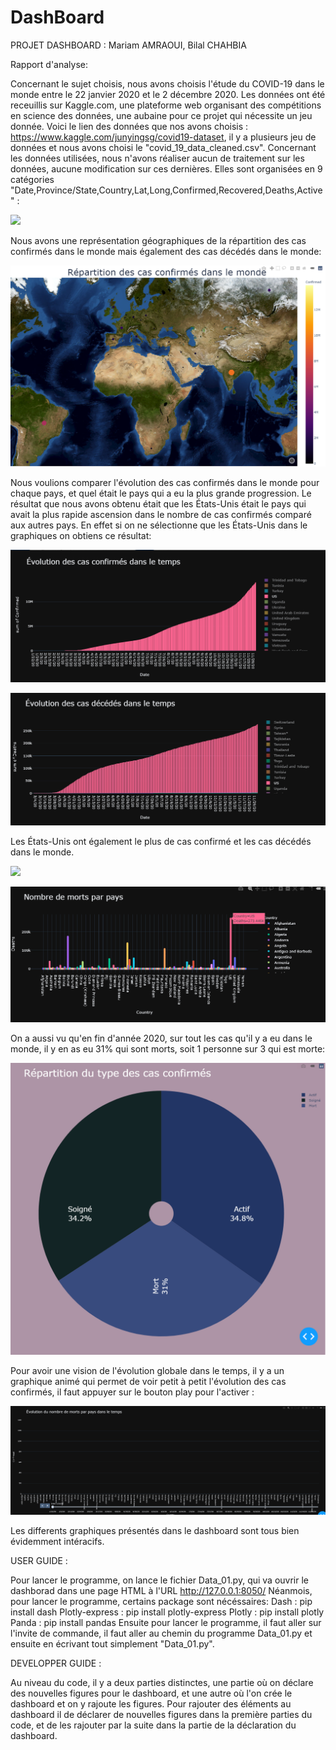 # DashBoard
PROJET DASHBOARD : Mariam AMRAOUI, Bilal CHAHBIA




Rapport d'analyse:

Concernant le sujet choisis, nous avons choisis l'étude du COVID-19 dans le monde entre le 22 janvier 2020 et le 2 décembre 2020. 
Les données ont été receuillis sur Kaggle.com, une plateforme web organisant des compétitions en science des données, une aubaine pour ce projet qui nécessite un jeu donnée.
Voici le lien des données que nos avons choisis : https://www.kaggle.com/junyingsg/covid19-dataset, il y a plusieurs jeu de données et nous avons choisi le 
"covid_19_data_cleaned.csv". Concernant les données utilisées, nous n'avons réaliser aucun de traitement sur les données, aucune modification sur ces dernières.
Elles sont organisées en 9 catégories "Date,Province/State,Country,Lat,Long,Confirmed,Recovered,Deaths,Active" :

![](images/données.PNG)


Nous avons une représentation géographiques de la répartition des cas confirmés dans le monde mais également des cas décédés dans le monde:

![](images/carte_repartition_des_cas_confirmes_.PNG)

Nous voulions comparer l'évolution des cas confirmés dans le monde pour chaque pays, et quel était le pays qui a eu la plus grande progression.
Le résultat que nous avons obtenu était que les États-Unis était le pays qui avait la plus rapide ascension dans le nombre de cas confirmés comparé aux autres pays.
En effet si on ne sélectionne que les États-Unis dans le graphiques on obtiens ce résultat:

![](images/cas_confirme_USA.PNG)

![](images/Cas_USA_morts.PNG)

Les États-Unis ont également le plus de cas confirmé et les cas décédés dans le monde.

![](images/Nombre_USA_Confirmé.PNG)

![](images/Nombre_USA_Morts.PNG)

On a aussi vu qu'en fin d'année 2020, sur tout les cas qu'il y a eu dans le monde, il y en as eu 31% qui sont morts, soit 1 personne sur 3 qui est morte:

![](images/Repartition_covid.PNG)



Pour avoir une vision de l'évolution globale dans le temps, il y a un graphique animé qui permet de voir petit à petit l'évolution des cas confirmés, il faut appuyer sur le bouton play pour l'activer :

![](images/evolution.PNG)


Les differents graphiques présentés dans le dashboard sont tous bien évidemment intéracifs.

USER GUIDE :

Pour lancer le programme, on lance le fichier Data_01.py, qui va ouvrir le dashborad dans une page HTML  à l'URL http://127.0.0.1:8050/
Néanmois, pour lancer le programme, certains package sont nécéssaires:
Dash : pip install dash
Plotly-express : pip install plotly-express
Plotly : pip install plotly
Panda : pip install pandas
Ensuite pour lancer le programme, il faut aller sur l'invite de commande, il faut aller au chemin du programme Data_01.py et ensuite en écrivant tout simplement "Data_01.py".



DEVELOPPER GUIDE :

Au niveau du code, il y a deux parties distinctes, une partie où on déclare des nouvelles figures pour le dashboard,
et une autre où l'on crée le dashboard et on y rajoute les figures.
Pour rajouter des éléments au dashboard il de déclarer de nouvelles figures dans la première parties du code, et de les 
rajouter par la suite dans la partie de la déclaration du dashboard.
	

